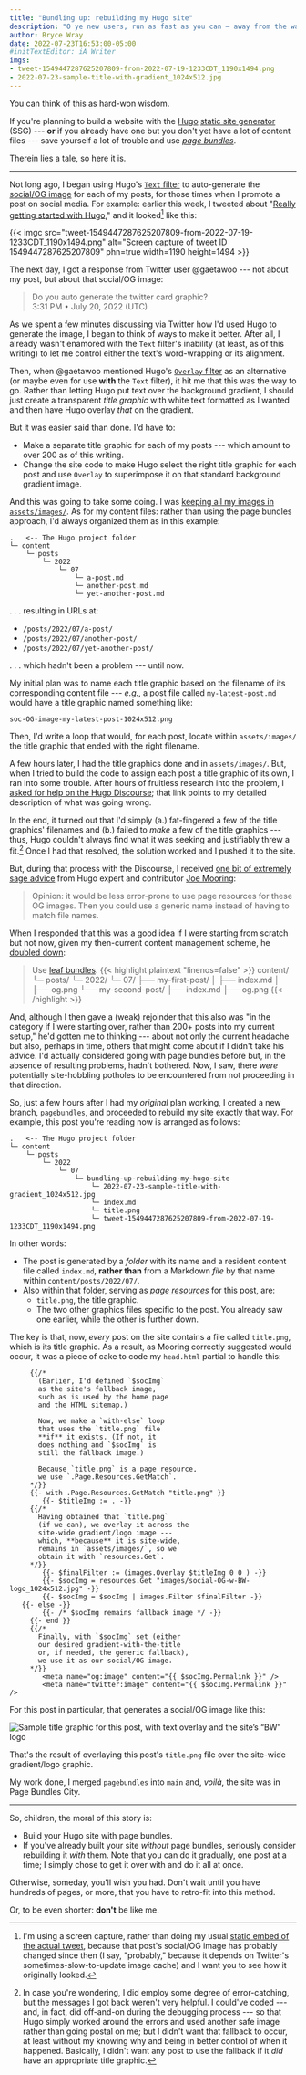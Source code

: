 ```yaml
---
title: "Bundling up: rebuilding my Hugo site"
description: "O ye new users, run as fast as you can — away from the way I was managing my content, and toward using page bundles, as I’m doing now."
author: Bryce Wray
date: 2022-07-23T16:53:00-05:00
#initTextEditor: iA Writer
imgs:
- tweet-1549447287625207809-from-2022-07-19-1233CDT_1190x1494.png
- 2022-07-23-sample-title-with-gradient_1024x512.jpg
---
```


You can think of this as hard-won wisdom.

If you're planning to build a website with the [Hugo](https://gohugo.io) [static site generator](https://jamstack.org/generators) (SSG) --- **or** if you already have one but you don't yet have a lot of content files --- save yourself a lot of trouble and use *[page bundles](https://gohugo.io/content-management/page-bundles/)*.

Therein lies a tale, so here it is.

----

Not long ago, I began using Hugo's [`Text` filter](https://gohugo.io/functions/images/#text) to auto-generate the [social/OG image](https://css-tricks.com/essential-meta-tags-social-media/) for each of my posts, for those times when I promote a post on social media. For example: earlier this week, I tweeted about "[Really getting started with Hugo](/posts/2022/07/really-getting-started-hugo/)," and it looked[^imgNotStatic] like this:

[^imgNotStatic]: I'm using a screen capture, rather than doing my usual [static embed of the actual tweet](/posts/2022/06/static-tweets-hugo-update/), because that post's social/OG image has probably changed since then (I say, "probably," because it depends on Twitter's sometimes-slow-to-update image cache) and I want you to see how it originally looked.

{{< imgc src="tweet-1549447287625207809-from-2022-07-19-1233CDT_1190x1494.png" alt="Screen capture of tweet ID 1549447287625207809" phn=true width=1190 height=1494 >}}

The next day, I got a response from Twitter user @gaetawoo --- not about my post, but about that social/OG image:

> Do you auto generate the twitter card graphic?\
> <span class="pokey">3:31 PM • July 20, 2022 (UTC)</span>

<!-- https://twitter.com/gaetawoo/status/1549779097978642432 -->

As we spent a few minutes discussing via Twitter how I'd used Hugo to generate the image, I began to think of ways to make it better. After all, I already wasn't enamored with the `Text` filter's inability (at least, as of this writing) to let me control either the text's word-wrapping or its alignment.

Then, when @gaetawoo mentioned Hugo's [`Overlay` filter](https://gohugo.io/functions/images/#overlay) as an alternative (or maybe even for use **with** the `Text` filter), it hit me that this was the way to go. Rather than letting Hugo put text over the background gradient, I should just create a transparent *title graphic* with white text formatted as I wanted and then have Hugo overlay *that* on the gradient.

But it was easier said than done. I'd have to:

- Make a separate title graphic for each of my posts --- which amount to over 200 as of this writing.
- Change the site code to make Hugo select the right title graphic for each post and use `Overlay` to superimpose it on that standard background gradient image.

And this was going to take some doing. I was [keeping all my images in `assets/images/`](/posts/2022/06/responsive-optimized-images-hugo/). As for my content files: rather than using the page bundles approach, I'd always organized them as in this example:

```plaintext
.   <-- The Hugo project folder
└─ content
    └─ posts
        └─ 2022
            └─ 07
                └─ a-post.md
                └─ another-post.md
                └─ yet-another-post.md
```

. . . resulting in URLs at:

- `/posts/2022/07/a-post/`
- `/posts/2022/07/another-post/`
- `/posts/2022/07/yet-another-post/`

. . . which hadn't been a problem --- until now.

My initial plan was to name each title graphic based on the filename of its corresponding content file --- *e.g.*, a post file called `my-latest-post.md` would have a title graphic named something like:

`soc-OG-image-my-latest-post-1024x512.png`

Then, I'd write a loop that would, for each post, locate within `assets/images/` the title graphic that ended with the right filename.

A few hours later, I had the title graphics done and in `assets/images/`. But, when I tried to build the code to assign each post a title graphic of its own, I ran into some trouble. After hours of fruitless research into the problem, I [asked for help on the Hugo Discourse](https://discourse.gohugo.io/t/using-printf-with-resources-get/39642); that link points to my detailed description of what was going wrong.

In the end, it turned out that I'd simply (a.) fat-fingered a few of the title graphics' filenames and (b.) failed to *make* a few of the title graphics --- thus, Hugo couldn't always find what it was seeking and justifiably threw a fit.[^errorCatch] Once I had that resolved, the solution worked and I pushed it to the site.

[^errorCatch]: In case you're wondering, I did employ some degree of error-catching, but the messages I got back weren't very helpful. I could've coded --- and, in fact, did off-and-on during the debugging process --- so that Hugo simply worked around the errors and used another safe image rather than going postal on me; but I didn't want that fallback to occur, at least without my knowing why and being in better control of when it happened. Basically, I didn't want any post to use the fallback if it *did* have an appropriate title graphic.

But, during that process with the Discourse, I received [one bit of extremely sage advice](https://discourse.gohugo.io/t/using-printf-with-resources-get/39642/16) from Hugo expert and contributor [Joe Mooring](https://github.com/jmooring):

> Opinion: it would be less error-prone to use page resources for these OG images. Then you could use a generic name instead of having to match file names.

When I responded that this was a good idea if I were starting from scratch but not now, given my then-current content management scheme, he [doubled down](https://discourse.gohugo.io/t/using-printf-with-resources-get/39642/18?):

> Use [leaf bundles](https://gohugo.io/content-management/page-bundles/#leaf-bundles).
> {{< highlight plaintext "linenos=false" >}}
 content/
 └─ posts/
    └─ 2022/
        └─ 07/
            ├── my-first-post/
            │   ├── index.md
            │   ├── og.png
            └── my-second-post/
                ├── index.md
                ├── og.png
{{< /highlight >}}

And, although I then gave a (weak) rejoinder that this also was "in the category if I were starting over, rather than 200+ posts into my current setup," he'd gotten me to thinking --- about not only the current headache but also, perhaps in time, others that might come about if I didn't take his advice. I'd actually considered going with page bundles before but, in the absence of resulting problems, hadn't bothered. Now, I saw, there *were* potentially site-hobbling potholes to be encountered from not proceeding in that direction.

So, just a few hours after I had my *original* plan working, I created a new branch, `pagebundles`, and proceeded to rebuild my site exactly that way. For example, this post you're reading now is arranged as follows:

```plaintext
.   <-- The Hugo project folder
└─ content
    └─ posts
        └─ 2022
            └─ 07
                └─ bundling-up-rebuilding-my-hugo-site
                    └─ 2022-07-23-sample-title-with-gradient_1024x512.jpg
                    └─ index.md
                    └─ title.png
                    └─ tweet-1549447287625207809-from-2022-07-19-1233CDT_1190x1494.png
```

In other words:

- The post is generated by a *folder* with its name and a resident content file called `index.md`, **rather than** from a Markdown *file* by that name within `content/posts/2022/07/`.
- Also within that folder, serving as *[page resources](https://gohugo.io/content-management/page-resources/)* for this post, are:
	- `title.png`, the title graphic.
	- The two other graphics files specific to the post. You already saw one earlier, while the other is further down.

The key is that, now, *every* post on the site contains a file called `title.png`, which is its title graphic. As a result, as Mooring correctly suggested would occur, it was a piece of cake to code my `head.html` partial to handle this:

```go-html-template
	 {{/*
	   (Earlier, I'd defined `$socImg`
	   as the site's fallback image,
	   such as is used by the home page
	   and the HTML sitemap.)

	   Now, we make a `with-else` loop
	   that uses the `title.png` file
	   **if** it exists. (If not, it
	   does nothing and `$socImg` is
	   still the fallback image.)

	   Because `title.png` is a page resource,
	   we use `.Page.Resources.GetMatch`.
	 */}}
	 {{- with .Page.Resources.GetMatch "title.png" }}
		{{- $titleImg := . -}}
	 {{/*
	   Having obtained that `title.png`
	   (if we can), we overlay it across the
	   site-wide gradient/logo image ---
	   which, **because** it is site-wide,
	   remains in `assets/images/`, so we
	   obtain it with `resources.Get`.
	 */}}
		{{- $finalFilter := (images.Overlay $titleImg 0 0 ) -}}
		{{- $socImg = resources.Get "images/social-OG-w-BW-logo_1024x512.jpg" -}}
		{{- $socImg = $socImg | images.Filter $finalFilter -}}
   {{- else -}}
		{{- /* $socImg remains fallback image */ -}}
	 {{- end }}
	 {{/*
	   Finally, with `$socImg` set (either
	   our desired gradient-with-the-title
	   or, if needed, the generic fallback),
	   we use it as our social/OG image.
	 */}}
		<meta name="og:image" content="{{ $socImg.Permalink }}" />
		<meta name="twitter:image" content="{{ $socImg.Permalink }}" />
```

For this post in particular, that generates a social/OG image like this:

![Sample title graphic for this post, with text overlay and the site’s “BW” logo](2022-07-23-sample-title-with-gradient_1024x512.jpg)

That's the result of overlaying this post's `title.png` file over the site-wide gradient/logo graphic.

My work done, I merged `pagebundles` into `main` and, *voilà*, the site was in Page Bundles City.

----

So, children, the moral of this story is:

- Build your Hugo site with page bundles.
- If you've already built your site *without* page bundles, seriously consider rebuilding it *with* them. Note that you can do it gradually, one post at a time; I simply chose to get it over with and do it all at once.

Otherwise, someday, you'll wish you had. Don't wait until you have hundreds of pages, or more, that you have to retro-fit into this method.

Or, to be even shorter: **don't** be like me.
